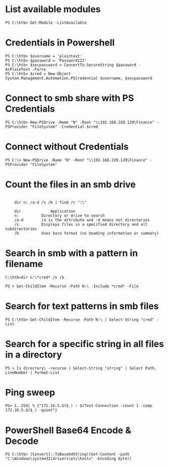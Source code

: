 # List available modules

```
PS C:\htb> Get-Module -ListAvailable 
```


# Credentials in Powershell

```
PS C:\htb> $username = 'plaintext'
PS C:\htb> $password = 'Password123'
PS C:\htb> $secpassword = ConvertTo-SecureString $password -AsPlainText -Force
PS C:\htb> $cred = New-Object System.Management.Automation.PSCredential $username, $secpassword
```





# Connect to smb share with PS Credentials

```
PS C:\htb> New-PSDrive -Name "N" -Root "\\192.168.220.129\Finance" -PSProvider "FileSystem" -Credential $cred
```

                    

# Connect without Credentials

```
PS C:\> New-PSDrive -Name "N" -Root "\\192.168.220.129\Finance" -PSProvider "FileSystem"
```

            

# Count the files in an smb drive

```

    dir n: /a-d /s /b | find /c ":\"

    dir 	        Application
    n: 	        Directory or drive to search
    /a-d 	    /a is the attribute and -d means not directories
    /s 	        Displays files in a specified directory and all subdirectories
    /b 	        Uses bare format (no heading information or summary)
```


#  Search in smb with a pattern in filename

```
C:\htb>dir n:\*cred* /s /b

PS > Get-ChildItem -Recurse -Path N:\ -Include *cred* -File
```


# Search for text patterns in smb files

```    
PS C:\htb> Get-ChildItem -Recurse -Path N:\ | Select-String "cred" -List
```

    

# Search for a specific string in all files in a directory
  
``` 
PS > ls directory\ -recurse | Select-String "string" | Select Path, LineNumber | Format-List
```


		
# Ping sweep
```
PS> 1..254| % {"172.16.5.$($_) : $(Test-Connection -count 1 -comp 172.16.5.$($_) -quiet"} 
```


# PowerShell Base64 Encode & Decode

```
PS C:\htb> [Convert]::ToBase64String((Get-Content -path "C:\Windows\system32\drivers\etc\hosts" -Encoding byte))

```

